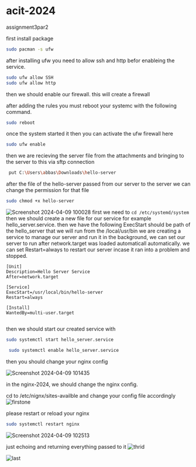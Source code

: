 # acit-2024
assignment3par2

first install package

``` bash 
sudo pacman -s ufw
```

after installing ufw you need to allow ssh and http befor enableing the service.


```bash
sudo ufw allow SSH
sudo ufw allow http
```
then we should enable our firewall. this will create a firewall

after adding the rules you must reboot your systemc with the following command. 

```bash
sudo reboot
```

once the system started it then you can activate the ufw firewall here


```bash
sudo ufw enable
```

then we are recieving the server file from the attachments and bringing to the server to this via sftp connection




```bash 
 put C:\Users\abbas\Downloads\hello-server
```
after the file of the hello-server passed from 
our server to the server we can change the permission for that file 


```bash
sudo chmod +x hello-server
```
![Screenshot 2024-04-09 100028](https://github.com/Sabbasnia/acit-2024/assets/148383173/899899cb-0ed8-4e22-8e37-a7f8a6cc35a0)
first we need to ```cd /etc/systemd/system```
then we should create a new file for our service for example hello_server.service.
then we have the following 
ExecStart should be path of the hello_server that we will run from the /local/usr/bin
we are creating a service to manage our server and run it in the background, we can set our server to run after network.target was loaded automaticall automatically.
we can set Restart=always to restart our server incase it ran into a problem and stopped.

```
[Unit]
Description=Hello Server Service
After=network.target

[Service]
ExecStart=/usr/local/bin/hello-server
Restart=always

[Install]
WantedBy=multi-user.target


```
then we should start our created service  with 
``` bash
sudo systemctl start hello_server.service
```
```bash
 sudo systemctl enable hello_server.service
```
then you should change your nginx config



![Screenshot 2024-04-09 101435](https://github.com/Sabbasnia/acit-2024/assets/148383173/fa31bb51-e412-48a1-9474-a1f36db19d4c)


in the nginx-2024, we should change the nginx config.

cd to /etc/nignx/sites-availble and change your config file accordingly
![firstone](https://github.com/Sabbasnia/acit-2024/assets/148383173/c7e572ac-250b-4782-81de-02b1df50fbb3)


please restart or reload your nginx
```bash
sudo systemctl restart nginx
```

![Screenshot 2024-04-09 102513](https://github.com/Sabbasnia/acit-2024/assets/148383173/d420193d-d27f-47a5-b098-1382dafa8358)


just echoing and returning everything passed to it
![thrid](https://github.com/Sabbasnia/acit-2024/assets/148383173/a0fa735a-c85d-42e6-a1ea-fa205d10d560)



![last](https://github.com/Sabbasnia/acit-2024/assets/148383173/d9722916-8f1a-4b7d-b6eb-bd9282f4b268)


